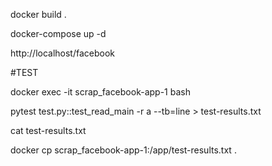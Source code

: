 docker build .

docker-compose up -d

http://localhost/facebook  

#TEST


docker exec -it scrap_facebook-app-1 bash 


pytest test.py::test_read_main  -r a --tb=line > test-results.txt


cat test-results.txt


docker cp scrap_facebook-app-1:/app/test-results.txt .